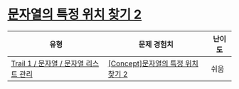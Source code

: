 # [문자열의 특정 위치 찾기 2](https://www.codetree.ai/trails/complete/curated-cards/intro-find-specific-location-in-spring-2)

|유형|문제 경험치|난이도|
|---|---|---|
|[Trail 1 / 문자열 / 문자열 리스트 관리](https://www.codetree.ai/trail-info/novice-low/)|[[Concept]문자열의 특정 위치 찾기 2](https://www.codetree.ai/trails/complete/curated-cards/intro-find-specific-location-in-spring-2/)|쉬움|

